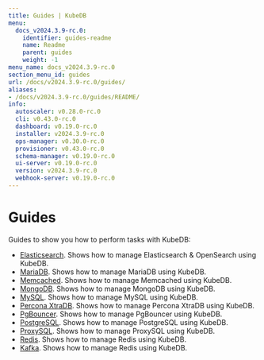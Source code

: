 ```yaml
---
title: Guides | KubeDB
menu:
  docs_v2024.3.9-rc.0:
    identifier: guides-readme
    name: Readme
    parent: guides
    weight: -1
menu_name: docs_v2024.3.9-rc.0
section_menu_id: guides
url: /docs/v2024.3.9-rc.0/guides/
aliases:
- /docs/v2024.3.9-rc.0/guides/README/
info:
  autoscaler: v0.28.0-rc.0
  cli: v0.43.0-rc.0
  dashboard: v0.19.0-rc.0
  installer: v2024.3.9-rc.0
  ops-manager: v0.30.0-rc.0
  provisioner: v0.43.0-rc.0
  schema-manager: v0.19.0-rc.0
  ui-server: v0.19.0-rc.0
  version: v2024.3.9-rc.0
  webhook-server: v0.19.0-rc.0
---
```


# Guides

Guides to show you how to perform tasks with KubeDB:

- [Elasticsearch](/docs/v2024.3.9-rc.0/guides/elasticsearch/README). Shows how to manage Elasticsearch & OpenSearch using KubeDB.
- [MariaDB](/docs/v2024.3.9-rc.0/guides/mariadb). Shows how to manage MariaDB using KubeDB.
- [Memcached](/docs/v2024.3.9-rc.0/guides/memcached/README). Shows how to manage Memcached using KubeDB.
- [MongoDB](/docs/v2024.3.9-rc.0/guides/mongodb/README). Shows how to manage MongoDB using KubeDB.
- [MySQL](/docs/v2024.3.9-rc.0/guides/mysql/README). Shows how to manage MySQL using KubeDB.
- [Percona XtraDB](/docs/v2024.3.9-rc.0/guides/percona-xtradb/README). Shows how to manage Percona XtraDB using KubeDB.
- [PgBouncer](/docs/v2024.3.9-rc.0/guides/pgbouncer/README). Shows how to manage PgBouncer using KubeDB.
- [PostgreSQL](/docs/v2024.3.9-rc.0/guides/postgres/README). Shows how to manage PostgreSQL using KubeDB.
- [ProxySQL](/docs/v2024.3.9-rc.0/guides/proxysql/README). Shows how to manage ProxySQL using KubeDB.
- [Redis](/docs/v2024.3.9-rc.0/guides/redis/README). Shows how to manage Redis using KubeDB.
- [Kafka](/docs/v2024.3.9-rc.0/guides/kafka/README). Shows how to manage Redis using KubeDB.
